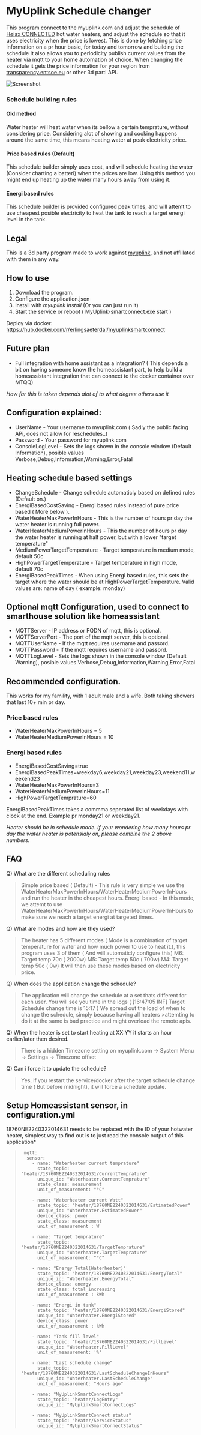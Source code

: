 # MyUplink Schedule changer

This program connect to the myuplink.com and adjust the schedule of [Høiax CONNECTED](https://www.hoiax.no/om-hoiax/articles/hoiax-connected-smart-varmtvannsbereder-med-skylosning) hot water heaters, and adjust the schedule so that it uses electricity when the price is lowest. This is done by fetching price information on a pr hour basic, for today and tomorrow and building the schedule
It also allows you to periodicity publish current values from the heater via mqtt to your home automation of choice.
When changing the schedule it gets the price information for your region from [transparency.entsoe.eu](https://transparency.entsoe.eu) or other 3d parti API.

![Screenshot](schedule_screenshot.png)

### Schedule building rules

#### Old method
Water heater will heat water when its bellow a certain temprature, without considering price. Considering alot of showing and cooking happens around the same time, this means heating water at peak electricity price.

#### Price based rules (Default)
This schedule builder simply uses cost, and will schedule heating the water (Consider charting a batteri) when the prices are low.  Using this method you might end up heating up the water many hours away from using it.

#### Energi based rules
This schedule builder is provided configured peak times, and will attemt to use cheapest posible electricity to heat the tank to reach a target energi level in the tank.

## Legal

This is a 3d party program made to work against [myuplink](https://myuplink.com), and not afflilated with them in any way.

## How to use

1) Download the program.
2) Configure the application.json
3) Install with *myuplink install* (Or you can just run it)
4) Start the service or reboot ( MyUplink-smartconnect.exe start )

Deploy via docker:
<https://hub.docker.com/r/erlingsaeterdal/myuplinksmartconnect>

## Future plan

- Full integration with home assistant as a integration? ( This depends a bit on having someone know the homeassistant part, to help build a homeassistant integration that can connect to the docker container over MTQQ)

*How far this is taken depends alot of to what degree others use it*

## Configuration explained:

- UserName - Your username to myuplink.com ( Sadly the public facing APi, does not allow for reschedules..)
- Password - Your password for myuplink.com
- ConsoleLogLevel - Sets the logs shown in the console window (Default Information), posible values Verbose,Debug,Information,Warning,Error,Fatal

## Heating schedule based settings

- ChangeSchedule - Change schedule automaticly based on defined rules (Default on.)
- EnergiBasedCostSaving - Energi based rules instead of pure price based ( More below ).
- WaterHeaterMaxPowerInHours - This is the number of hours pr day the water heater is running full power.
- WaterHeaterMediumPowerInHours - This the number of hours pr day the water heater is running at half power, but with a lower "target temperature"
- MediumPowerTargetTemperature - Target temperature in medium mode, default 50c
- HighPowerTargetTemperature - Target temperature in high mode, default 70c
- EnergiBasedPeakTimes - When using Energi based rules, this sets the target where the water should be at HighPowerTargetTemperature. Valid values are: name of day ( example: monday)

## Optional mqtt Configuration, used to connect to smarthouse solution like homeassistant

- MQTTServer - IP address or FQDN of mqtt, this is optional.
- MQTTServerPort - The port of the mqtt server, this is optional.
- MQTTUserName - If the mqtt requires username and passord.
- MQTTPassword - If the mqtt requires username and passord.
- MQTTLogLevel - Sets the logs shown in the console window (Default Warning), posible values Verbose,Debug,Information,Warning,Error,Fatal

## Recommended configuration.

This works for my famility, with 1 adult male and a wife. Both taking showers that last 10+ min pr day.

### Price based rules

- WaterHeaterMaxPowerInHours = 5
- WaterHeaterMediumPowerInHours = 10

### Energi based rules

- EnergiBasedCostSaving=true
- EnergiBasedPeakTimes=weekday6,weekday21,weekday23,weekend11,weekend23
- WaterHeaterMaxPowerInHours=3
- WaterHeaterMediumPowerInHours=11
- HighPowerTargetTemprature=60

EnergiBasedPeakTimes takes a commma seperated list of weekdays with clock at the end. Example pr monday21 or weekday21.

 *Heater should be in schedule mode.*
*If your wondering how many hours pr day the water heater is potensialy on, please combine the 2 above numbers.*

## FAQ

Q) What are the different scheduling rules

> Simple price based ( Default) - This rule is very simple we use the WaterHeaterMaxPowerInHours/WaterHeaterMediumPowerInHours and run the heater in the cheapest hours.
> Energi based - In this mode, we attemt to use WaterHeaterMaxPowerInHours/WaterHeaterMediumPowerInHours to make sure we reach a target energi at targeted times.

Q) What are modes and how are they used?

> The heater has 5 different modes ( Mode is a combination of target temperature for water and how much power to use to heat it.), this program uses 3 of them ( And will automaticly configure this)
> M6: Target temp 70c ( 2000w)
> M5: Target temp 50c ( 700w)
> M4: Target temp 50c ( 0w)
> It will then use these modes based on electricity price.

Q) When does the application change the schedule?

> The application will change the schedule at a set thats different for each user. You will see you time in the logs ( [16:47:05 INF] Target Schedule change time is 15:17  ) We spread out the load of when to change the schedule, simply because having all heaters >attemting to do it at the same is bad practice and might overload the remote apis.

Q) When the heater is set to start heating at XX:YY it starts an hour earlier/later then desired.
> There is a hidden Timezone setting on myuplink.com -> System Menu -> Settings -> Timezone offset

Q) Can i force it to update the schedule?
> Yes, if you restart the service/docker after the target schedule change time ( But before midnight), it will force a schedule update.

## Setup Homeassistant sensor, in configuration.yml

18760NE2240322014631 needs to be replaced with the ID of your hotwater heater, simplest way to find out is to just read the console output of this application*

>      mqtt:
>       sensor:
>         - name: "Waterheater current temprature"
>           state_topic: "heater/18760NE2240322014631/CurrentTemprature"
>           unique_id: "Waterheater.CurrentTemprature"
>           state_class: measurement    
>           unit_of_measurement: "°C"
>     
>         - name: "Waterheater current Watt"
>           state_topic: "heater/18760NE2240322014631/EstimatedPower"
>           unique_id: "Waterheater.EstimatedPower"
>           device_class: power    
>           state_class: measurement    
>           unit_of_measurement : W     
>       
>         - name: "Target temprature"
>           state_topic: "heater/18760NE2240322014631/TargetTemprature"
>           unique_id: "Waterheater.TargetTemprature"
>           unit_of_measurement: "°C"
>     
>         - name: "Energy Total(Waterheater)"
>           state_topic: "heater/18760NE2240322014631/EnergyTotal"
>           unique_id: "Waterheater.EnergyTotal"   
>           device_class: energy
>           state_class: total_increasing
>           unit_of_measurement : kWh    
>     
>         - name: "Energi in tank"
>           state_topic: "heater/18760NE2240322014631/EnergiStored"
>           unique_id: "Waterheater.EnergiStored"
>           device_class: power
>           unit_of_measurement : kWh    
>     
>         - name: "Tank fill level"
>           state_topic: "heater/18760NE2240322014631/FillLevel"
>           unique_id: "Waterheater.FillLevel"    
>           unit_of_measurement: '%'
>     
>         - name: "Last schedule change"
>           state_topic: "heater/18760NE2240322014631/LastScheduleChangeInHours"
>           unique_id: "Waterheater.LastScheduleChange" 
>           unit_of_measurement: "Hours ago"
>
>         - name: "MyUplinkSmartConnectLogs"
>           state_topic: "heater/LogEntry"
>           unique_id: "MyUplinkSmartConnectLogs" 
>
>         - name: "MyUplinkSmartConnect status"
>           state_topic: "heater/ServiceStatus"
>           unique_id: "MyUplinkSmartConnectStatus" 